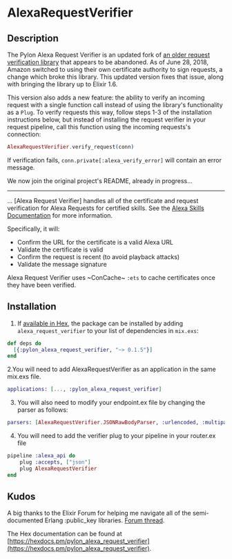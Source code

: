 # AlexaRequestVerifier

## Description
The Pylon Alexa Request Verifier is an updated fork of [an older request verification library](https://github.com/grahac/alexa_request_verifier) that appears to be abandoned. As of June 28, 2018, Amazon switched to using their own certificate authority to sign requests, a change which broke this library. This updated version fixes that issue, along with bringing the library up to Elixir 1.6.

This version also adds a new feature: the ability to verify an incoming request with a single function call instead of using the library's functionality as a `Plug`. To verify requests this way, follow steps 1-3 of the installation instructions below, but instead of installing the request verifier in your request pipeline, call this function using the incoming requests's connection:

```elixir
AlexaRequestVerifier.verify_request(conn)
```

If verification fails, `conn.private[:alexa_verify_error]` will contain an error message.

We now join the original project's README, already in progress...

---

... [Alexa Request Verifier] handles all of the certificate and request verification for Alexa Requests for certified skills. See the [Alexa Skills Documentation](https://developer.amazon.com/public/solutions/alexa/alexa-skills-kit/docs/developing-an-alexa-skill-as-a-web-service) for more information.

Specifically, it will:
* Confirm the URL for the certificate is a valid Alexa URL
* Validate the certificate is valid
* Confirm the request is recent (to avoid playback attacks)
* Validate the message signature

Alexa Request Verifier uses ~ConCache~ `:ets` to cache certificates once they have been verified.


## Installation

1. If [available in Hex](https://hex.pm/docs/publish), the package can be installed
by adding `alexa_request_verifier` to your list of dependencies in `mix.exs`:

```elixir
def deps do
  [{:pylon_alexa_request_verifier, "~> 0.1.5"}]
end
```
2.You will need to add AlexaRequestVerifier as an application in the same mix.exs file.
```elixir
applications: [..., :pylon_alexa_request_verifier]
```

3. You will also need to modify your endpoint.ex file by changing the parser as follows:
```elixir
parsers: [AlexaRequestVerifier.JSONRawBodyParser, :urlencoded, :multipart, :json],
```

4. You will need to add the verifier plug to your pipeline in your router.ex file
```elixir
pipeline :alexa_api do
    plug :accepts, ["json"]
    plug AlexaRequestVerifier
end
```

## Kudos
A big thanks to the Elixir Forum for helping me navigate all of the semi-documented Erlang :public_key libraries.  [Forum thread](https://elixirforum.com/t/x-509-request-cert-chain-validation-plug-for-alexa-skills/4463/23).


The Hex documentation can be found at [https://hexdocs.pm/pylon_alexa_request_verifier](https://hexdocs.pm/pylon_alexa_request_verifier).
